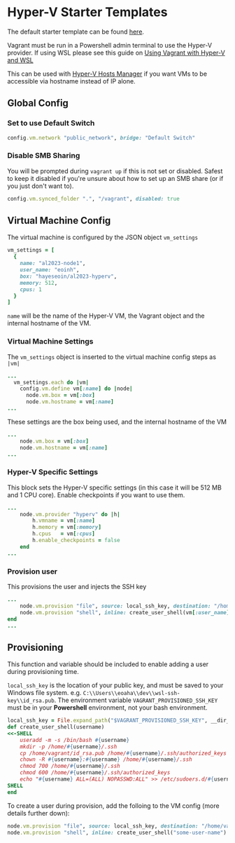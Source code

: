 # Hyper-V Starter Templates

The default starter template can be found [here](starter-templates/hyper-v/default-setup/Vagrantfile). 

Vagrant must be run in a Powershell admin terminal to use the Hyper-V provider. If using WSL please see this guide on [Using Vagrant with Hyper-V and WSL](using-vagrant-with-hyper-v-and-wsl)

This can be used with [Hyper-V Hosts Manager](https://github.com/hayeseoin/hyper-v-hosts-manager) if you want VMs to be accessible via hostname instead of IP alone. 

## Global Config

### Set to use Default Switch

```ruby
config.vm.network "public_network", bridge: "Default Switch"
```

### Disable SMB Sharing
You will be prompted during `vagrant up` if this is not set or disabled. Safest to keep it disabled if you're unsure about how to set up an SMB share (or if you just don't want to).

```ruby
config.vm.synced_folder ".", "/vagrant", disabled: true
```

## Virtual Machine Config

The virtual machine is configured by the JSON object `vm_settings`
```ruby
vm_settings = [ 
  {   
    name: "al2023-node1",
    user_name: "eoinh",
    box: "hayeseoin/al2023-hyperv",
    memory: 512, 
    cpus: 1 
  }
]
```
`name` will be the name of the Hyper-V VM, the Vagrant object and the internal hostname of the VM.


### Virtual Machine Settings
The `vm_settings` object is inserted to the virtual machine config steps as `|vm|`
```ruby
...
  vm_settings.each do |vm|
    config.vm.define vm[:name] do |node|
      node.vm.box = vm[:box]
      node.vm.hostname = vm[:name]
...
```

These settings are the box being used, and the internal hostname of the VM
```ruby
...
    node.vm.box = vm[:box]
    node.vm.hostname = vm[:name]
...
```
### Hyper-V Specific Settings
This block sets the Hyper-V specific settings (in this case it will be 512 MB and 1 CPU core). Enable checkpoints if you want to use them.
```ruby
...
    node.vm.provider "hyperv" do |h|
        h.vmname = vm[:name]
        h.memory = vm[:memory]
        h.cpus   = vm[:cpus]
        h.enable_checkpoints = false
    end
...
```
### Provision user
This provisions the user and injects the SSH key
```ruby
...
    node.vm.provision "file", source: local_ssh_key, destination: "/home/vagrant/id_rsa.pub"
    node.vm.provision "shell", inline: create_user_shell(vm[:user_name])
end
...
```
## Provisioning
This function and variable should be included to enable adding a user during provisioning time. 

`local_ssh_key` is the location of your public key, and must be saved to your Windows file system. e.g. `C:\\Users\\eoaha\\dev\\wsl-ssh-key\\id_rsa.pub`. The environment variable `VAGRANT_PROVISIONED_SSH_KEY` must be in your **Powershell** environment, not your bash environment. 

```ruby
local_ssh_key = File.expand_path("$VAGRANT_PROVISIONED_SSH_KEY", __dir__)
def create_user_shell(username)
<<-SHELL
    useradd -m -s /bin/bash #{username}
    mkdir -p /home/#{username}/.ssh
    cp /home/vagrant/id_rsa.pub /home/#{username}/.ssh/authorized_keys
    chown -R #{username}:#{username} /home/#{username}/.ssh
    chmod 700 /home/#{username}/.ssh
    chmod 600 /home/#{username}/.ssh/authorized_keys
    echo "#{username} ALL=(ALL) NOPASSWD:ALL" >> /etc/sudoers.d/#{username}
SHELL
end
```
To create a user during provision, add the folloing to the VM config (more details further down):
```ruby
node.vm.provision "file", source: local_ssh_key, destination: "/home/vagrant/id_rsa.pub"
node.vm.provision "shell", inline: create_user_shell("some-user-name")
```